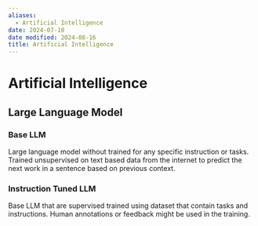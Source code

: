 ```yaml
---
aliases:
  - Artificial Intelligence
date: 2024-07-10
date modified: 2024-08-16
title: Artificial Intelligence
---
```


# Artificial Intelligence

## Large Language Model

### Base LLM

Large language model without trained for any specific instruction or tasks. Trained unsupervised on text based data from the internet to predict the next work in a sentence based on previous context.

### Instruction Tuned LLM

Base LLM that are supervised trained using dataset that contain tasks and instructions. Human annotations or feedback might be used in the training.
